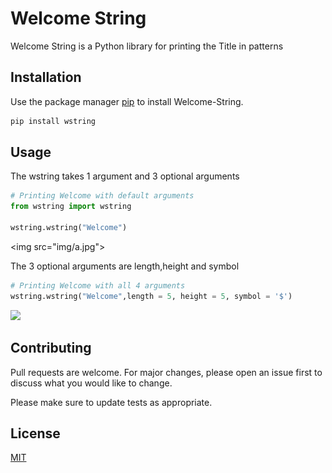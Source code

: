 # Welcome String

Welcome String is a Python library for printing the Title in patterns

## Installation

Use the package manager [pip](https://pip.pypa.io/en/stable/) to install Welcome-String.

```bash
pip install wstring
```

## Usage

The wstring takes 1 argument and 3 optional arguments
```python
# Printing Welcome with default arguments
from wstring import wstring

wstring.wstring("Welcome")
```
<img src="img/a.jpg"\>


The 3 optional arguments are length,height and symbol
```python
# Printing Welcome with all 4 arguments
wstring.wstring("Welcome",length = 5, height = 5, symbol = '$')
```
![](https://github.com/TONYSTARK-EDITH/wstring/tree/master/img/s.jpg)
## Contributing
Pull requests are welcome. For major changes, please open an issue first to discuss what you would like to change.

Please make sure to update tests as appropriate.

## License
[MIT](https://github.com/TONYSTARK-EDITH/wstring/blob/master/LICENSE)
